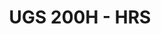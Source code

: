 ---
layout: page
title: UGS 200H - HRS
description: Honor Research Seminar on FRIB nuclear and accelerator science
img: 
redirect: https://people.frib.msu.edu/~haoy/UGS200H/intro.html
importance: 4
category: Michigan State University
related_publications: false
---